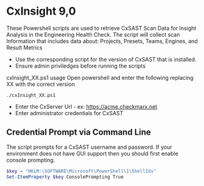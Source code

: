 # CxInsight 9,0

These Powershell scripts are used to retrieve  CxSAST Scan Data for Insight Analysis in the Engineering Health Check.
The script will collect scan Information that includes data about: Projects, Presets, Teams, Engines, and Result Metrics 

* Use the corresponding script for the version of CxSAST that is installed.
* Ensure admin priviledges before running the scripts


cxInsight_XX.ps1 usage
Open powershell and enter the following replacing XX with the correct version
```
./cxInsight_XX.ps1
```
* Enter the CxServer Url - ex: https://acme.checkmarx.net
* Enter administrator credentials for CxSAST


## Credential Prompt via Command Line

The script prompts for a CxSAST username and password. If your environment does not have GUI support then you should first enable console prompting. 

```powershell
$key = "HKLM:\SOFTWARE\Microsoft\PowerShell\1\ShellIds"
Set-ItemProperty $key ConsolePrompting True
```
